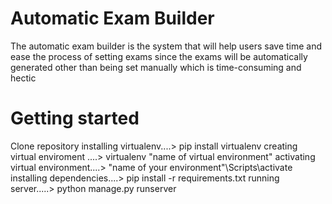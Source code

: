 # Automatic Exam Builder
The automatic exam builder is the system that will help users save time and ease the process of setting exams since the exams will be automatically generated other than being set manually which is time-consuming and hectic

# Getting started
Clone repository
installing virtualenv....> pip install virtualenv
creating virtual enviroment ....> virtualenv "name of virtual environment"
activating virtual environment....> "name of your environment"\Scripts\activate
installing dependencies....> pip install -r requirements.txt
running server.....> python manage.py runserver